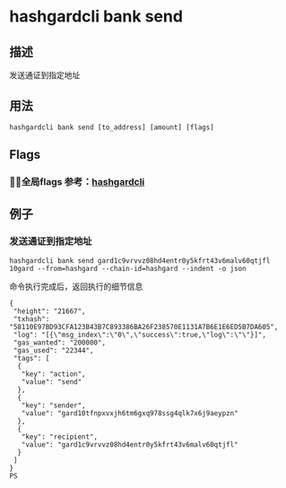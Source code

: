 # hashgardcli bank send

## 描述

发送通证到指定地址

## 用法

```
hashgardcli bank send [to_address] [amount] [flags]
```
## Flags

 ### 全局flags 参考：[hashgardcli](../README.md)

## 例子

### 发送通证到指定地址

```
hashgardcli bank send gard1c9vrvvz08hd4entr0y5kfrt43v6malv60qtjfl 10gard --from=hashgard --chain-id=hashgard --indent -o json
```

命令执行完成后，返回执行的细节信息

```
{
 "height": "21667",
 "txhash": "58110E97BD93CFA123B43B7C893386BA26F238570E1131A7B6E1E6ED5B7DA605",
 "log": "[{\"msg_index\":\"0\",\"success\":true,\"log\":\"\"}]",
 "gas_wanted": "200000",
 "gas_used": "22344",
 "tags": [
  {
   "key": "action",
   "value": "send"
  },
  {
   "key": "sender",
   "value": "gard10tfnpxvxjh6tm6gxq978ssg4qlk7x6j9aeypzn"
  },
  {
   "key": "recipient",
   "value": "gard1c9vrvvz08hd4entr0y5kfrt43v6malv60qtjfl"
  }
 ]
}
PS

```
